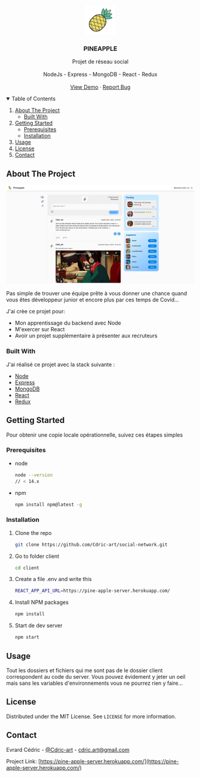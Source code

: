 <br />
<p align="center">
  <a href="https://github.com/othneildrew/Best-README-Template">
    <img src="assetsMD/logo.png" alt="Logo" width="80" height="80">
  </a>

  <h3 align="center">PINEAPPLE</h3>

  <p align="center">
    Projet de réseau social
    <br />
    <br />
    NodeJs - Express - MongoDB - React - Redux
    <br />
    <br />
    <a href="https://pine-apple-server.herokuapp.com/">View Demo</a>
    ·
    <a href="https://github.com/Cdric-art/social-network/issues">Report Bug</a>
  </p>
</p>



<!-- TABLE OF CONTENTS -->
<details open="open">
  <summary>Table of Contents</summary>
  <ol>
    <li>
      <a href="#about-the-project">About The Project</a>
      <ul>
        <li><a href="#built-with">Built With</a></li>
      </ul>
    </li>
    <li>
      <a href="#getting-started">Getting Started</a>
      <ul>
        <li><a href="#prerequisites">Prerequisites</a></li>
        <li><a href="#installation">Installation</a></li>
      </ul>
    </li>
    <li><a href="#usage">Usage</a></li>
    <li><a href="#license">License</a></li>
    <li><a href="#contact">Contact</a></li>
  </ol>
</details>



<!-- ABOUT THE PROJECT -->
## About The Project

[![Product Name Screen Shot][product-screenshot]](https://example.com)

Pas simple de trouver une équipe prête à vous donner une chance quand vous êtes développeur junior et encore plus par ces temps de Covid...


J'ai crèe ce projet pour:
* Mon apprentissage du backend avec Node
* M'exercer sur React
* Avoir un projet supplémentaire à présenter aux recruteurs


### Built With

J'ai réalisé ce projet avec la stack suivante :
* [Node](https://nodejs.org/en/)
* [Express](https://expressjs.com/fr/)
* [MongoDB](https://www.mongodb.com/fr)
* [React](https://fr.reactjs.org/)
* [Redux](https://redux.js.org/)



<!-- GETTING STARTED -->
## Getting Started

Pour obtenir une copie locale opérationnelle, suivez ces étapes simples 

### Prerequisites


* node
  ```sh
  node --version
  // < 14.x
  ```

* npm
  ```sh
  npm install npm@latest -g
  ```

### Installation

1. Clone the repo
   ```sh
   git clone https://github.com/Cdric-art/social-network.git
   ```
2. Go to folder client
   ```sh
   cd client
   ```
3. Create a file .env and write this
   ```sh
   REACT_APP_API_URL=https://pine-apple-server.herokuapp.com/
   ```
4. Install NPM packages
   ```sh
   npm install
   ```
4. Start de dev server
   ```sh
   npm start
   ```



<!-- USAGE EXAMPLES -->
## Usage

Tout les dossiers et fichiers qui me sont pas de le dossier client correspondent au code du server. Vous pouvez évidement y jeter un oeil mais sans les variables d'environnements vous ne pourrez rien y faire...


<!-- LICENSE -->
## License

Distributed under the MIT License. See `LICENSE` for more information.



<!-- CONTACT -->
## Contact

Evrard Cédric - [@Cdric-art](https://twitter.com/Cdric_art) - cdric.art@gmail.com

Project Link: [https://pine-apple-server.herokuapp.com/](https://pine-apple-server.herokuapp.com/)


<!-- MARKDOWN LINKS & IMAGES -->
<!-- https://www.markdownguide.org/basic-syntax/#reference-style-links -->
[product-screenshot]: assetsMD/screenshot.png
